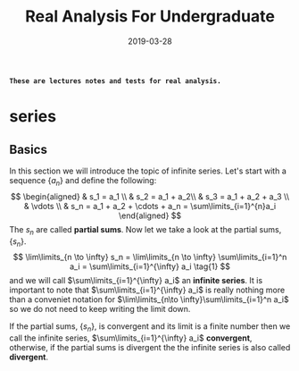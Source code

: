 ﻿---
title: "Real Analysis For Undergraduate"
collection: teaching
type: "Workshop"
permalink: /teaching/2019-spring-analysis-2/series
venue: "China University of Petroleum at Beijing, Science"
date: 2019-03-28
location: "City, Country"
---
**`These are lectures notes and tests for real analysis.`**

# series

## Basics
In this section we will introduce the topic of infinite series. Let's start with a sequence $\left\{a_n\right\}$ and define the following:
$$ 
\begin{aligned}
     & s_1 = a_1 \\
     & s_2 = a_1 + a_2\\
     & s_3 = a_1 + a_2 + a_3 \\
     & \vdots \\
     & s_n = a_1 + a_2 + \cdots + a_n = \sum\limits_{i=1}^{n}a_i
\end{aligned}
$$
The $s_n$ are called **partial sums**. Now let we take a look at the partial sums, $\left\{s_n\right\}$. 
$$
	\lim\limits_{n \to \infty} s_n = \lim\limits_{n \to \infty} \sum\limits_{i=1}^n a_i 
	= \sum\limits_{i=1}^{\infty} a_i 
	\tag{1}
$$
and we will call $\sum\limits_{i=1}^{\infty} a_i$ an **infinite series**.  It is important to note that $\sum\limits_{i=1}^{\infty} a_i$ is really nothing more than a conveniet notation for $\lim\limits_{n\to \infty}\sum\limits_{i=1}^n a_i$ so we do not need to keep writing the limit down. 

If the partial sums, $\left\{s_n\right\}$, is convergent and its limit is a finite number then we call the infinite series, $\sum\limits_{i=1}^{\infty} a_i$ **convergent**, otherwise, if the partial sums is divergent the the infinite series is also called **divergent**.




